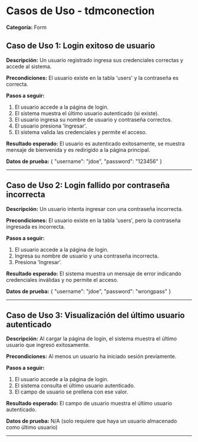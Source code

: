 # Casos de Uso - tdmconection

**Categoría:** Form

## Caso de Uso 1: Login exitoso de usuario

**Descripción:** Un usuario registrado ingresa sus credenciales correctas y accede al sistema.

**Precondiciones:**
El usuario existe en la tabla 'users' y la contraseña es correcta.

**Pasos a seguir:**
1. El usuario accede a la página de login.
2. El sistema muestra el último usuario autenticado (si existe).
3. El usuario ingresa su nombre de usuario y contraseña correctos.
4. El usuario presiona 'Ingresar'.
5. El sistema valida las credenciales y permite el acceso.

**Resultado esperado:**
El usuario es autenticado exitosamente, se muestra mensaje de bienvenida y es redirigido a la página principal.

**Datos de prueba:**
{ "username": "jdoe", "password": "123456" }

---

## Caso de Uso 2: Login fallido por contraseña incorrecta

**Descripción:** Un usuario intenta ingresar con una contraseña incorrecta.

**Precondiciones:**
El usuario existe en la tabla 'users', pero la contraseña ingresada es incorrecta.

**Pasos a seguir:**
1. El usuario accede a la página de login.
2. Ingresa su nombre de usuario y una contraseña incorrecta.
3. Presiona 'Ingresar'.

**Resultado esperado:**
El sistema muestra un mensaje de error indicando credenciales inválidas y no permite el acceso.

**Datos de prueba:**
{ "username": "jdoe", "password": "wrongpass" }

---

## Caso de Uso 3: Visualización del último usuario autenticado

**Descripción:** Al cargar la página de login, el sistema muestra el último usuario que ingresó exitosamente.

**Precondiciones:**
Al menos un usuario ha iniciado sesión previamente.

**Pasos a seguir:**
1. El usuario accede a la página de login.
2. El sistema consulta el último usuario autenticado.
3. El campo de usuario se prellena con ese valor.

**Resultado esperado:**
El campo de usuario muestra el último usuario autenticado.

**Datos de prueba:**
N/A (solo requiere que haya un usuario almacenado como último usuario)

---

